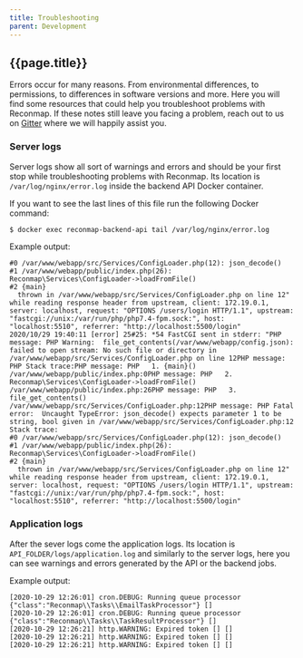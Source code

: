 ```yaml
---
title: Troubleshooting
parent: Development
---
```


## {{page.title}}

Errors occur for many reasons. From environmental differences, to permissions, to differences in software versions and more. Here you will find some resources that could help you troubleshoot problems with Reconmap. If these notes still leave you facing a problem, reach out to us on [Gitter](https://gitter.im/reconmap/community) where we will happily assist you.

### Server logs

Server logs show all sort of warnings and errors and should be your first stop while troubleshooting problems with Reconmap. Its location is `/var/log/nginx/error.log` inside the backend API Docker container.

If you want to see the last lines of this file run the following Docker command:

```sh 
$ docker exec reconmap-backend-api tail /var/log/nginx/error.log
```

Example output:

```
#0 /var/www/webapp/src/Services/ConfigLoader.php(12): json_decode()
#1 /var/www/webapp/public/index.php(26): Reconmap\Services\ConfigLoader->loadFromFile()
#2 {main}
  thrown in /var/www/webapp/src/Services/ConfigLoader.php on line 12" while reading response header from upstream, client: 172.19.0.1, server: localhost, request: "OPTIONS /users/login HTTP/1.1", upstream: "fastcgi://unix:/var/run/php/php7.4-fpm.sock:", host: "localhost:5510", referrer: "http://localhost:5500/login"
2020/10/29 19:40:11 [error] 25#25: *54 FastCGI sent in stderr: "PHP message: PHP Warning:  file_get_contents(/var/www/webapp/config.json): failed to open stream: No such file or directory in /var/www/webapp/src/Services/ConfigLoader.php on line 12PHP message: PHP Stack trace:PHP message: PHP   1. {main}() /var/www/webapp/public/index.php:0PHP message: PHP   2. Reconmap\Services\ConfigLoader->loadFromFile() /var/www/webapp/public/index.php:26PHP message: PHP   3. file_get_contents() /var/www/webapp/src/Services/ConfigLoader.php:12PHP message: PHP Fatal error:  Uncaught TypeError: json_decode() expects parameter 1 to be string, bool given in /var/www/webapp/src/Services/ConfigLoader.php:12
Stack trace:
#0 /var/www/webapp/src/Services/ConfigLoader.php(12): json_decode()
#1 /var/www/webapp/public/index.php(26): Reconmap\Services\ConfigLoader->loadFromFile()
#2 {main}
  thrown in /var/www/webapp/src/Services/ConfigLoader.php on line 12" while reading response header from upstream, client: 172.19.0.1, server: localhost, request: "OPTIONS /users/login HTTP/1.1", upstream: "fastcgi://unix:/var/run/php/php7.4-fpm.sock:", host: "localhost:5510", referrer: "http://localhost:5500/login"
```

### Application logs

After the sever logs come the application logs. Its location is `API_FOLDER/logs/application.log` and similarly to the server logs, here you can see warnings and errors generated by the API or the backend jobs.

Example output:

```
[2020-10-29 12:26:01] cron.DEBUG: Running queue processor {"class":"Reconmap\\Tasks\\EmailTaskProcessor"} []
[2020-10-29 12:26:01] cron.DEBUG: Running queue processor {"class":"Reconmap\\Tasks\\TaskResultProcessor"} []
[2020-10-29 12:26:21] http.WARNING: Expired token [] []
[2020-10-29 12:26:21] http.WARNING: Expired token [] []
[2020-10-29 12:26:21] http.WARNING: Expired token [] []
```
